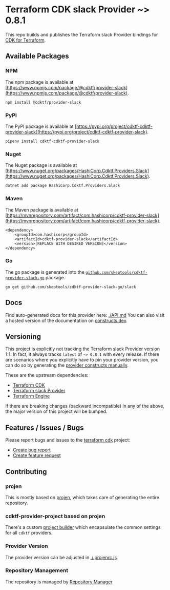 
# Terraform CDK slack Provider ~> 0.8.1

This repo builds and publishes the Terraform slack Provider bindings for [CDK for Terraform](https://cdk.tf).

## Available Packages

### NPM

The npm package is available at [https://www.npmjs.com/package/@cdktf/provider-slack](https://www.npmjs.com/package/@cdktf/provider-slack).

`npm install @cdktf/provider-slack`

### PyPI

The PyPI package is available at [https://pypi.org/project/cdktf-cdktf-provider-slack](https://pypi.org/project/cdktf-cdktf-provider-slack).

`pipenv install cdktf-cdktf-provider-slack`

### Nuget

The Nuget package is available at [https://www.nuget.org/packages/HashiCorp.Cdktf.Providers.Slack](https://www.nuget.org/packages/HashiCorp.Cdktf.Providers.Slack).

`dotnet add package HashiCorp.Cdktf.Providers.Slack`

### Maven

The Maven package is available at [https://mvnrepository.com/artifact/com.hashicorp/cdktf-provider-slack](https://mvnrepository.com/artifact/com.hashicorp/cdktf-provider-slack).

```
<dependency>
    <groupId>com.hashicorp</groupId>
    <artifactId>cdktf-provider-slack</artifactId>
    <version>[REPLACE WITH DESIRED VERSION]</version>
</dependency>
```


### Go

The go package is generated into the [`github.com/skeptools/cdktf-provider-slack-go`](https://github.com/skeptools/cdktf-provider-slack-go) package.

`go get github.com/skeptools/cdktf-provider-slack-go/slack`

## Docs

Find auto-generated docs for this provider here: [./API.md](./API.md)
You can also visit a hosted version of the documentation on [constructs.dev](https://constructs.dev/packages/@cdktf/provider-slack).

## Versioning

This project is explicitly not tracking the Terraform slack Provider version 1:1. In fact, it always tracks `latest` of `~> 0.8.1` with every release. If there are scenarios where you explicitly have to pin your provider version, you can do so by generating the [provider constructs manually](https://cdk.tf/imports).

These are the upstream dependencies:

- [Terraform CDK](https://cdk.tf)
- [Terraform slack Provider](https://github.com/terraform-providers/terraform-provider-slack)
- [Terraform Engine](https://terraform.io)

If there are breaking changes (backward incompatible) in any of the above, the major version of this project will be bumped.

## Features / Issues / Bugs

Please report bugs and issues to the [terraform cdk](https://cdk.tf) project:

- [Create bug report](https://cdk.tf/bug)
- [Create feature request](https://cdk.tf/feature)

## Contributing

### projen

This is mostly based on [projen](https://github.com/eladb/projen), which takes care of generating the entire repository.

### cdktf-provider-project based on projen

There's a custom [project builder](https://github.com/hashicorp/cdktf-provider-project) which encapsulate the common settings for all `cdktf` providers.

### Provider Version

The provider version can be adjusted in [./.projenrc.js](./.projenrc.js).

### Repository Management

The repository is managed by [Repository Manager](https://github.com/hashicorp/cdktf-repository-manager/)
